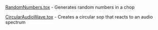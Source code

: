 [RandomNumbers.tox](./RandomNumbers.tox) - Generates random numbers in a chop

[CircularAudioWave.tox](./CircularAudioWave.tox) - Creates a circular sop that reacts to an audio spectrum

